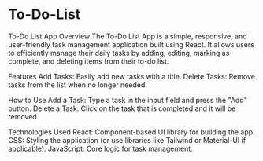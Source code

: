 # To-Do-List
To-Do List App
Overview
The To-Do List App is a simple, responsive, and user-friendly task management application built using React. It allows users to efficiently manage their daily tasks by adding, editing, marking as complete, and deleting items from their to-do list.

Features
Add Tasks: Easily add new tasks with a title.
Delete Tasks: Remove tasks from the list when no longer needed.

How to Use
Add a Task: Type a task in the input field and press the "Add" button.
Delete a Task: Click on the task that is completed and it will be removed

Technologies Used
React: Component-based UI library for building the app.
CSS: Styling the application (or use libraries like Tailwind or Material-UI if applicable).
JavaScript: Core logic for task management.
